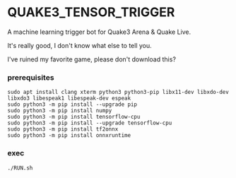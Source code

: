 # QUAKE3_TENSOR_TRIGGER
A machine learning trigger bot for Quake3 Arena &amp; Quake Live.

It's really good, I don't know what else to tell you.

I've ruined my favorite game, please don't download this?

### prerequisites 
```
sudo apt install clang xterm python3 python3-pip libx11-dev libxdo-dev libxdo3 libespeak1 libespeak-dev espeak
sudo python3 -m pip install --upgrade pip
sudo python3 -m pip install numpy
sudo python3 -m pip install tensorflow-cpu
sudo python3 -m pip install --upgrade tensorflow-cpu
sudo python3 -m pip install tf2onnx
sudo python3 -m pip install onnxruntime
```

### exec
```
./RUN.sh
```
